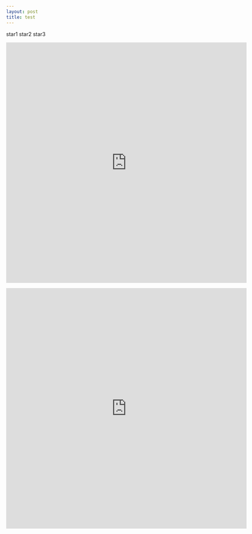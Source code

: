 ```yaml
---
layout: post
title: test
---
```

 
 
star1
star2
star3
 
<div class="embed-container">
<p><iframe src="https://www.instagram.com/p/B2SYT4GhxBk/embed" width="650" height="650" frameborder="0" scrolling="no" allowtransparency="true" data-autoplay="true"></iframe></p>
</div>

<div class="embed-container">

<p><iframe src="https://www.instagram.com/p/Bz6iOVoISMb/embed" width="650" height="650" frameborder="0" scrolling="no" allowtransparency="true" data-autoplay="true"></iframe></p>
</div>
